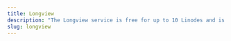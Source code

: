 ```yaml
---
title: Longview
description: "The Longview service is free for up to 10 Linodes and is a client you install on your Linode to monitor the uptime and performance of various services."
slug: longview
---
```


